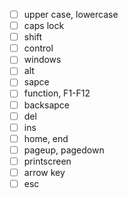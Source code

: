 - [ ] upper case, lowercase
- [ ] caps lock
- [ ] shift
- [ ] control
- [ ] windows
- [ ] alt 
- [ ] sapce
- [ ] function, F1-F12
- [ ] backsapce
- [ ] del 
- [ ] ins
- [ ] home, end
- [ ] pageup, pagedown
- [ ] printscreen
- [ ] arrow key
- [ ] esc
